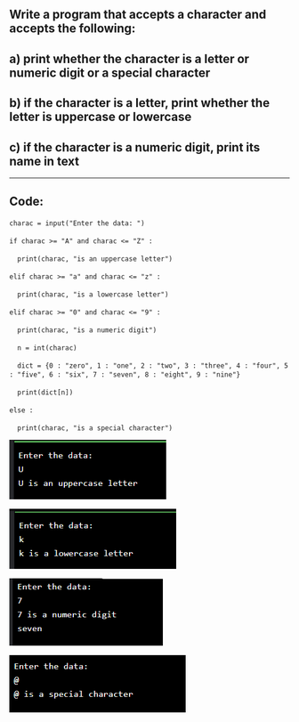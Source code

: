 ##   Write a program that accepts a character and accepts the following:

## a) print whether the character is a letter or numeric digit or a special character

## b) if the character is a letter, print whether the letter is uppercase or lowercase

## c) if the character is a numeric digit, print its name in text

---
## Code:

```
charac = input("Enter the data: ")

if charac >= "A" and charac <= "Z" :

  print(charac, "is an uppercase letter")

elif charac >= "a" and charac <= "z" :

  print(charac, "is a lowercase letter")

elif charac >= "0" and charac <= "9" :

  print(charac, "is a numeric digit")
  
  n = int(charac)
  
  dict = {0 : "zero", 1 : "one", 2 : "two", 3 : "three", 4 : "four", 5 : "five", 6 : "six", 7 : "seven", 8 : "eight", 9 : "nine"}
  
  print(dict[n])

else :

  print(charac, "is a special character")

```

![image](https://github.com/mepsiess/images-repo/blob/main/8.png?raw=true)

![image](https://github.com/mepsiess/images-repo/blob/main/9.png?raw=true)

![image](https://github.com/mepsiess/images-repo/blob/main/10.png?raw=true)

![image](https://github.com/mepsiess/images-repo/blob/main/11.png?raw=true)

